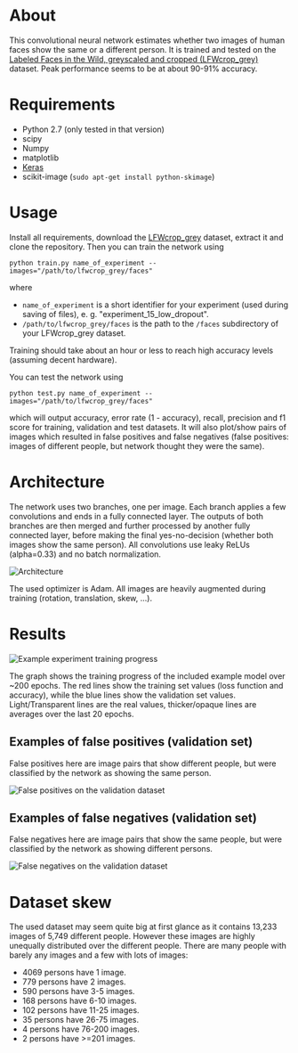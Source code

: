 # About

This convolutional neural network estimates whether two images of human faces show the same or a different person. It is trained and tested on the [Labeled Faces in the Wild, greyscaled and cropped (LFWcrop_grey)](http://conradsanderson.id.au/lfwcrop/) dataset. Peak performance seems to be at about 90-91% accuracy.

# Requirements

* Python 2.7 (only tested in that version)
* scipy
* Numpy
* matplotlib
* [Keras](https://github.com/fchollet/keras)
* scikit-image (`sudo apt-get install python-skimage`)

# Usage

Install all requirements, download the [LFWcrop_grey](http://conradsanderson.id.au/lfwcrop/) dataset, extract it and clone the repository.
Then you can train the network using
```
python train.py name_of_experiment --images="/path/to/lfwcrop_grey/faces"
```
where
* `name_of_experiment` is a short identifier for your experiment (used during saving of files), e. g. "experiment_15_low_dropout".
* `/path/to/lfwcrop_grey/faces` is the path to the `/faces` subdirectory of your LFWcrop_grey dataset.

Training should take about an hour or less to reach high accuracy levels (assuming decent hardware).

You can test the network using
```
python test.py name_of_experiment --images="/path/to/lfwcrop_grey/faces"
```
which will output accuracy, error rate (1 - accuracy), recall, precision and f1 score for training, validation and test datasets. It will also plot/show pairs of images which resulted in false positives and false negatives (false positives: images of different people, but network thought they were the same).

# Architecture

The network uses two branches, one per image. Each branch applies a few convolutions and ends in a fully connected layer.
The outputs of both branches are then merged and further processed by another fully connected layer, before making the final yes-no-decision (whether both images show the same person).
All convolutions use leaky ReLUs (alpha=0.33) and no batch normalization.

![Architecture](images/architecture.png?raw=true "Architecture")

The used optimizer is Adam. All images are heavily augmented during training (rotation, translation, skew, ...).

# Results

![Example experiment training progress](images/example_experiment_lossacc.png?raw=true "Example experiment training progress")

The graph shows the training progress of the included example model over ~200 epochs. The red lines show the training set values (loss function and accuracy), while the blue lines show the validation set values. Light/Transparent lines are the real values, thicker/opaque lines are averages over the last 20 epochs.

## Examples of false positives (validation set)

False positives here are image pairs that show different people, but were classified by the network as showing the same person.

![False positives on the validation dataset](images/val_false_positives.png?raw=true "False positives on the validation dataset")


## Examples of false negatives (validation set)

False negatives here are image pairs that show the same people, but were classified by the network as showing different persons.

![False negatives on the validation dataset](images/val_false_negatives.png?raw=true "False negatives on the validation dataset")

# Dataset skew

The used dataset may seem quite big at first glance as it contains 13,233 images of 5,749 different people. However these images are highly unequally distributed over the different people. There are many people with barely any images and a few with lots of images:
* 4069 persons have 1 image.
* 779 persons have 2 images.
* 590 persons have 3-5 images.
* 168 persons have 6-10 images.
* 102 persons have 11-25 images.
* 35 persons have 26-75 images.
* 4 persons have 76-200 images.
* 2 persons have >=201 images.

